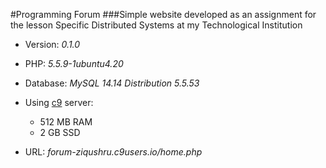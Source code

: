 #Programming Forum
###Simple website developed as an assignment for the lesson Specific Distributed Systems at my Technological Institution

* Version: _0.1.0_

* PHP: _5.5.9-1ubuntu4.20_

* Database: _MySQL 14.14 Distribution 5.5.53_

* Using [c9](https://c9.io) server:
    * 512 MB RAM
    * 2   GB SSD

* URL: _forum-ziqushru.c9users.io/home.php_